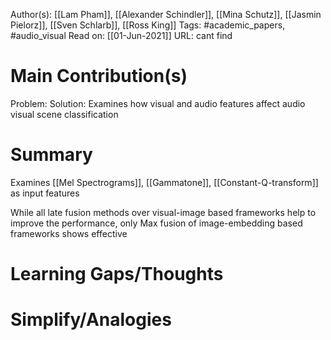 Author(s): [[Lam Pham]], [[Alexander Schindler]], [[Mina Schutz]], [[Jasmin Pielorz]], [[Sven Schlarb]], [[Ross King]]
Tags: #academic_papers, #audio_visual
Read on: [[01-Jun-2021]]
URL: cant find
# Main Contribution(s)
Problem:
Solution: Examines how visual and audio features affect audio visual scene classification
# Summary
Examines [[Mel Spectrograms]], [[Gammatone]], [[Constant-Q-transform]] as input features

While all late fusion methods over visual-image based frameworks help to improve the performance, only Max fusion of image-embedding based frameworks shows effective
# Learning Gaps/Thoughts
# Simplify/Analogies